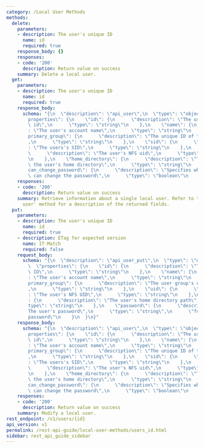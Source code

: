 ```yaml
---
category: /Local User Methods
methods:
  delete:
    parameters:
    - description: The user's unique ID
      name: id
      required: true
    response_body: {}
    responses:
    - code: '200'
      description: Return value on success
    summary: Delete a local user.
  get:
    parameters:
    - description: The user's unique ID
      name: id
      required: true
    response_body:
      schema: "{\n  \"description\": \"api_user\",\n  \"type\": \"object\",\n  \"\
        properties\": {\n    \"id\": {\n      \"description\": \"The user's unique\
        \ id\",\n      \"type\": \"string\"\n    },\n    \"name\": {\n      \"description\"\
        : \"The user's account name\",\n      \"type\": \"string\"\n    },\n    \"\
        primary_group\": {\n      \"description\": \"The unique ID of the user's group\"\
        ,\n      \"type\": \"string\"\n    },\n    \"sid\": {\n      \"description\"\
        : \"The users's SID\",\n      \"type\": \"string\"\n    },\n    \"uid\": {\n\
        \      \"description\": \"The user's NFS uid\",\n      \"type\": \"string\"\
        \n    },\n    \"home_directory\": {\n      \"description\": \"The path to\
        \ the user's home directory\",\n      \"type\": \"string\"\n    },\n    \"\
        can_change_password\": {\n      \"description\": \"Specifies whether the user\
        \ can change the password\",\n      \"type\": \"boolean\"\n    }\n  }\n}"
    responses:
    - code: '200'
      description: Return value on success
    summary: Retrieve information about a single local user. Refer to the 'Modify
      user' method for a description of the returned fields.
  put:
    parameters:
    - description: The user's unique ID
      name: id
      required: true
    - description: ETag for expected version
      name: If-Match
      required: false
    request_body:
      schema: "{\n  \"description\": \"api_user_put\",\n  \"type\": \"object\",\n\
        \  \"properties\": {\n    \"id\": {\n      \"description\": \"The user's unique\
        \ ID\",\n      \"type\": \"string\"\n    },\n    \"name\": {\n      \"description\"\
        : \"The user's account name\",\n      \"type\": \"string\"\n    },\n    \"\
        primary_group\": {\n      \"description\": \"The user group's unique ID\"\
        ,\n      \"type\": \"string\"\n    },\n    \"uid\": {\n      \"description\"\
        : \"The user's NFS UID\",\n      \"type\": \"string\"\n    },\n    \"home_directory\"\
        : {\n      \"description\": \"The user's home directory path\",\n      \"\
        type\": \"string\"\n    },\n    \"password\": {\n      \"description\": \"\
        The user's password\",\n      \"type\": \"string\",\n      \"format\": \"\
        password\"\n    }\n  }\n}"
    response_body:
      schema: "{\n  \"description\": \"api_user\",\n  \"type\": \"object\",\n  \"\
        properties\": {\n    \"id\": {\n      \"description\": \"The user's unique\
        \ id\",\n      \"type\": \"string\"\n    },\n    \"name\": {\n      \"description\"\
        : \"The user's account name\",\n      \"type\": \"string\"\n    },\n    \"\
        primary_group\": {\n      \"description\": \"The unique ID of the user's group\"\
        ,\n      \"type\": \"string\"\n    },\n    \"sid\": {\n      \"description\"\
        : \"The users's SID\",\n      \"type\": \"string\"\n    },\n    \"uid\": {\n\
        \      \"description\": \"The user's NFS uid\",\n      \"type\": \"string\"\
        \n    },\n    \"home_directory\": {\n      \"description\": \"The path to\
        \ the user's home directory\",\n      \"type\": \"string\"\n    },\n    \"\
        can_change_password\": {\n      \"description\": \"Specifies whether the user\
        \ can change the password\",\n      \"type\": \"boolean\"\n    }\n  }\n}"
    responses:
    - code: '200'
      description: Return value on success
    summary: Modify a local user.
rest_endpoint: /v1/users/{id}
api_version: v1
permalink: /rest-api-guide/local-user-methods/users_id.html
sidebar: rest_api_guide_sidebar
---
```

